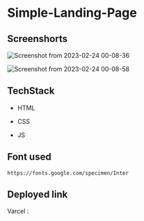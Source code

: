 # Simple-Landing-Page

## Screenshorts

![Screenshot from 2023-02-24 00-08-36](https://user-images.githubusercontent.com/82487339/221091707-e3c1b069-c0cf-4798-8722-e5dfb17e641d.png)


![Screenshot from 2023-02-24 00-08-58](https://user-images.githubusercontent.com/82487339/221091752-45a0d849-602c-4530-8049-329b0c0bfb71.png)



## TechStack

- HTML

- CSS

- JS

## Font used
```
https://fonts.google.com/specimen/Inter
```

## Deployed link

Varcel : 


